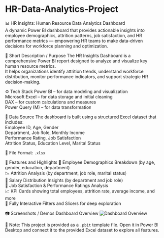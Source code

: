 # HR-Data-Analytics-Project

📊 HR Insights: Human Resource Data Analytics Dashboard  
A dynamic Power BI dashboard that provides actionable insights into employee demographics, attrition patterns, job satisfaction, and HR performance metrics — empowering HR teams to make data-driven decisions for workforce planning and optimization.


 🧭 Short Description / Purpose
The HR Insights Dashboard is a comprehensive Power BI report designed to analyze and visualize key human resource metrics.  
It helps organizations identify attrition trends, understand workforce distribution, monitor performance indicators, and support strategic HR decision-making.


 ⚙️ Tech Stack
Power BI – for data modeling and visualization  
Microsoft Excel – for data storage and initial cleaning  
DAX – for custom calculations and measures  
Power Query (M) – for data transformation  


 📁 Data Source
The dashboard is built using a structured Excel dataset that includes:  
Employee ID, Age, Gender  
Department, Job Role, Monthly Income  
Performance Rating, Job Satisfaction  
Attrition Status, Education Level, Marital Status  

📎 File Format: `.xlsx`


🌟 Features and Highlights
🚻 Employee Demographics Breakdown (by age, gender, education, department)  
📉 Attrition Analysis (by department, job role, marital status)  
💸 Salary Distribution Insights (by department and job role)  
🧠 Job Satisfaction & Performance Ratings Analysis  
📈 KPI Cards showing total employees, attrition rate, average income, and more  
🧩 Fully Interactive Filters and Slicers for deep exploration  


 📷 Screenshots / Demos
 Dashboard Overview
![Dashboard Overview](screenshots/dashboard_overview.png)





📌 Note: This project is provided as a `.pbit` template file. Open it in Power BI Desktop and connect it to the provided Excel dataset to explore all features.

